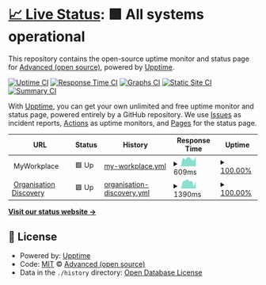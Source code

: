 # [📈 Live Status](https://advancedcsg-open.github.io/status-myworkplace): <!--live status--> **🟩 All systems operational**

This repository contains the open-source uptime monitor and status page for [Advanced (open source)](https://oneadvanced.com), powered by [Upptime](https://github.com/upptime/upptime).

[![Uptime CI](https://github.com/advancedcsg-open/status-myworkplace/workflows/Uptime%20CI/badge.svg)](https://github.com/advancedcsg-open/status-myworkplace/actions?query=workflow%3A%22Uptime+CI%22)
[![Response Time CI](https://github.com/advancedcsg-open/status-myworkplace/workflows/Response%20Time%20CI/badge.svg)](https://github.com/advancedcsg-open/status-myworkplace/actions?query=workflow%3A%22Response+Time+CI%22)
[![Graphs CI](https://github.com/advancedcsg-open/status-myworkplace/workflows/Graphs%20CI/badge.svg)](https://github.com/advancedcsg-open/status-myworkplace/actions?query=workflow%3A%22Graphs+CI%22)
[![Static Site CI](https://github.com/advancedcsg-open/status-myworkplace/workflows/Static%20Site%20CI/badge.svg)](https://github.com/advancedcsg-open/status-myworkplace/actions?query=workflow%3A%22Static+Site+CI%22)
[![Summary CI](https://github.com/advancedcsg-open/status-myworkplace/workflows/Summary%20CI/badge.svg)](https://github.com/advancedcsg-open/status-myworkplace/actions?query=workflow%3A%22Summary+CI%22)

With [Upptime](https://upptime.js.org), you can get your own unlimited and free uptime monitor and status page, powered entirely by a GitHub repository. We use [Issues](https://github.com/advancedcsg-open/status-myworkplace/issues) as incident reports, [Actions](https://github.com/advancedcsg-open/status-myworkplace/actions) as uptime monitors, and [Pages](https://advancedcsg-open.github.io/status-myworkplace) for the status page.

<!--start: status pages-->
<!-- This summary is generated by Upptime (https://github.com/upptime/upptime) -->
<!-- Do not edit this manually, your changes will be overwritten -->
<!-- prettier-ignore -->
| URL | Status | History | Response Time | Uptime |
| --- | ------ | ------- | ------------- | ------ |
| <img alt="" src="https://favicons.githubusercontent.com/null" height="13"> MyWorkplace | 🟩 Up | [my-workplace.yml](https://github.com/advancedcsg-open/status-myworkplace/commits/HEAD/history/my-workplace.yml) | <details><summary><img alt="Response time graph" src="./graphs/my-workplace/response-time-week.png" height="20"> 609ms</summary><br><a href="https://advancedcsg-open.github.io/status-myworkplace/history/my-workplace"><img alt="Response time 589" src="https://img.shields.io/endpoint?url=https%3A%2F%2Fraw.githubusercontent.com%2Fadvancedcsg-open%2Fstatus-myworkplace%2FHEAD%2Fapi%2Fmy-workplace%2Fresponse-time.json"></a><br><a href="https://advancedcsg-open.github.io/status-myworkplace/history/my-workplace"><img alt="24-hour response time 585" src="https://img.shields.io/endpoint?url=https%3A%2F%2Fraw.githubusercontent.com%2Fadvancedcsg-open%2Fstatus-myworkplace%2FHEAD%2Fapi%2Fmy-workplace%2Fresponse-time-day.json"></a><br><a href="https://advancedcsg-open.github.io/status-myworkplace/history/my-workplace"><img alt="7-day response time 609" src="https://img.shields.io/endpoint?url=https%3A%2F%2Fraw.githubusercontent.com%2Fadvancedcsg-open%2Fstatus-myworkplace%2FHEAD%2Fapi%2Fmy-workplace%2Fresponse-time-week.json"></a><br><a href="https://advancedcsg-open.github.io/status-myworkplace/history/my-workplace"><img alt="30-day response time 637" src="https://img.shields.io/endpoint?url=https%3A%2F%2Fraw.githubusercontent.com%2Fadvancedcsg-open%2Fstatus-myworkplace%2FHEAD%2Fapi%2Fmy-workplace%2Fresponse-time-month.json"></a><br><a href="https://advancedcsg-open.github.io/status-myworkplace/history/my-workplace"><img alt="1-year response time 591" src="https://img.shields.io/endpoint?url=https%3A%2F%2Fraw.githubusercontent.com%2Fadvancedcsg-open%2Fstatus-myworkplace%2FHEAD%2Fapi%2Fmy-workplace%2Fresponse-time-year.json"></a></details> | <details><summary><a href="https://advancedcsg-open.github.io/status-myworkplace/history/my-workplace">100.00%</a></summary><a href="https://advancedcsg-open.github.io/status-myworkplace/history/my-workplace"><img alt="All-time uptime 99.99%" src="https://img.shields.io/endpoint?url=https%3A%2F%2Fraw.githubusercontent.com%2Fadvancedcsg-open%2Fstatus-myworkplace%2FHEAD%2Fapi%2Fmy-workplace%2Fuptime.json"></a><br><a href="https://advancedcsg-open.github.io/status-myworkplace/history/my-workplace"><img alt="24-hour uptime 100.00%" src="https://img.shields.io/endpoint?url=https%3A%2F%2Fraw.githubusercontent.com%2Fadvancedcsg-open%2Fstatus-myworkplace%2FHEAD%2Fapi%2Fmy-workplace%2Fuptime-day.json"></a><br><a href="https://advancedcsg-open.github.io/status-myworkplace/history/my-workplace"><img alt="7-day uptime 100.00%" src="https://img.shields.io/endpoint?url=https%3A%2F%2Fraw.githubusercontent.com%2Fadvancedcsg-open%2Fstatus-myworkplace%2FHEAD%2Fapi%2Fmy-workplace%2Fuptime-week.json"></a><br><a href="https://advancedcsg-open.github.io/status-myworkplace/history/my-workplace"><img alt="30-day uptime 100.00%" src="https://img.shields.io/endpoint?url=https%3A%2F%2Fraw.githubusercontent.com%2Fadvancedcsg-open%2Fstatus-myworkplace%2FHEAD%2Fapi%2Fmy-workplace%2Fuptime-month.json"></a><br><a href="https://advancedcsg-open.github.io/status-myworkplace/history/my-workplace"><img alt="1-year uptime 100.00%" src="https://img.shields.io/endpoint?url=https%3A%2F%2Fraw.githubusercontent.com%2Fadvancedcsg-open%2Fstatus-myworkplace%2FHEAD%2Fapi%2Fmy-workplace%2Fuptime-year.json"></a></details>
| <img alt="" src="https://dev.auth.identity.oneadvanced.io/login/logo.png" height="13"> [Organisation Discovery](https://dev.auth.identity.oneadvanced.io/auth/discover?redirectUri=https%3A%2F%2Fmyworkplace.oneadvanced.io%2Fparseauth%3FredirectUri%3Dhttps%253A%252F%252Fmyworkplace.oneadvanced.io%252F) | 🟩 Up | [organisation-discovery.yml](https://github.com/advancedcsg-open/status-myworkplace/commits/HEAD/history/organisation-discovery.yml) | <details><summary><img alt="Response time graph" src="./graphs/organisation-discovery/response-time-week.png" height="20"> 1390ms</summary><br><a href="https://advancedcsg-open.github.io/status-myworkplace/history/organisation-discovery"><img alt="Response time 1314" src="https://img.shields.io/endpoint?url=https%3A%2F%2Fraw.githubusercontent.com%2Fadvancedcsg-open%2Fstatus-myworkplace%2FHEAD%2Fapi%2Forganisation-discovery%2Fresponse-time.json"></a><br><a href="https://advancedcsg-open.github.io/status-myworkplace/history/organisation-discovery"><img alt="24-hour response time 1455" src="https://img.shields.io/endpoint?url=https%3A%2F%2Fraw.githubusercontent.com%2Fadvancedcsg-open%2Fstatus-myworkplace%2FHEAD%2Fapi%2Forganisation-discovery%2Fresponse-time-day.json"></a><br><a href="https://advancedcsg-open.github.io/status-myworkplace/history/organisation-discovery"><img alt="7-day response time 1390" src="https://img.shields.io/endpoint?url=https%3A%2F%2Fraw.githubusercontent.com%2Fadvancedcsg-open%2Fstatus-myworkplace%2FHEAD%2Fapi%2Forganisation-discovery%2Fresponse-time-week.json"></a><br><a href="https://advancedcsg-open.github.io/status-myworkplace/history/organisation-discovery"><img alt="30-day response time 1407" src="https://img.shields.io/endpoint?url=https%3A%2F%2Fraw.githubusercontent.com%2Fadvancedcsg-open%2Fstatus-myworkplace%2FHEAD%2Fapi%2Forganisation-discovery%2Fresponse-time-month.json"></a><br><a href="https://advancedcsg-open.github.io/status-myworkplace/history/organisation-discovery"><img alt="1-year response time 1303" src="https://img.shields.io/endpoint?url=https%3A%2F%2Fraw.githubusercontent.com%2Fadvancedcsg-open%2Fstatus-myworkplace%2FHEAD%2Fapi%2Forganisation-discovery%2Fresponse-time-year.json"></a></details> | <details><summary><a href="https://advancedcsg-open.github.io/status-myworkplace/history/organisation-discovery">100.00%</a></summary><a href="https://advancedcsg-open.github.io/status-myworkplace/history/organisation-discovery"><img alt="All-time uptime 95.17%" src="https://img.shields.io/endpoint?url=https%3A%2F%2Fraw.githubusercontent.com%2Fadvancedcsg-open%2Fstatus-myworkplace%2FHEAD%2Fapi%2Forganisation-discovery%2Fuptime.json"></a><br><a href="https://advancedcsg-open.github.io/status-myworkplace/history/organisation-discovery"><img alt="24-hour uptime 100.00%" src="https://img.shields.io/endpoint?url=https%3A%2F%2Fraw.githubusercontent.com%2Fadvancedcsg-open%2Fstatus-myworkplace%2FHEAD%2Fapi%2Forganisation-discovery%2Fuptime-day.json"></a><br><a href="https://advancedcsg-open.github.io/status-myworkplace/history/organisation-discovery"><img alt="7-day uptime 100.00%" src="https://img.shields.io/endpoint?url=https%3A%2F%2Fraw.githubusercontent.com%2Fadvancedcsg-open%2Fstatus-myworkplace%2FHEAD%2Fapi%2Forganisation-discovery%2Fuptime-week.json"></a><br><a href="https://advancedcsg-open.github.io/status-myworkplace/history/organisation-discovery"><img alt="30-day uptime 100.00%" src="https://img.shields.io/endpoint?url=https%3A%2F%2Fraw.githubusercontent.com%2Fadvancedcsg-open%2Fstatus-myworkplace%2FHEAD%2Fapi%2Forganisation-discovery%2Fuptime-month.json"></a><br><a href="https://advancedcsg-open.github.io/status-myworkplace/history/organisation-discovery"><img alt="1-year uptime 97.15%" src="https://img.shields.io/endpoint?url=https%3A%2F%2Fraw.githubusercontent.com%2Fadvancedcsg-open%2Fstatus-myworkplace%2FHEAD%2Fapi%2Forganisation-discovery%2Fuptime-year.json"></a></details>

<!--end: status pages-->

[**Visit our status website →**](https://advancedcsg-open.github.io/status-myworkplace)

## 📄 License

- Powered by: [Upptime](https://github.com/upptime/upptime)
- Code: [MIT](./LICENSE) © [Advanced (open source)](https://oneadvanced.com)
- Data in the `./history` directory: [Open Database License](https://opendatacommons.org/licenses/odbl/1-0/)
